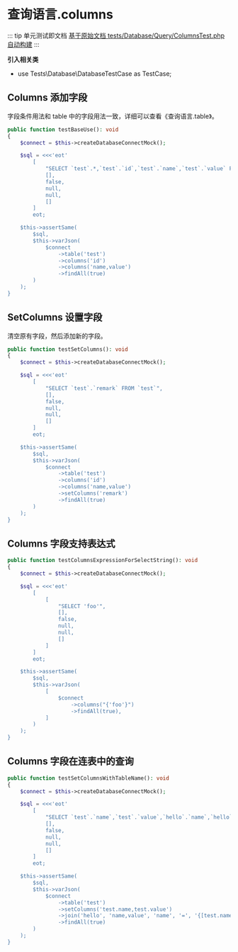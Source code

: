 # 查询语言.columns

::: tip 单元测试即文档
[基于原始文档 tests/Database/Query/ColumnsTest.php 自动构建](https://github.com/hunzhiwange/framework/blob/master/tests/Database/Query/ColumnsTest.php)
:::
    
**引入相关类**

 * use Tests\Database\DatabaseTestCase as TestCase;

## Columns 添加字段

字段条件用法和 table 中的字段用法一致，详细可以查看《查询语言.table》。

``` php
public function testBaseUse(): void
{
    $connect = $this->createDatabaseConnectMock();

    $sql = <<<'eot'
        [
            "SELECT `test`.*,`test`.`id`,`test`.`name`,`test`.`value` FROM `test`",
            [],
            false,
            null,
            null,
            []
        ]
        eot;

    $this->assertSame(
        $sql,
        $this->varJson(
            $connect
                ->table('test')
                ->columns('id')
                ->columns('name,value')
                ->findAll(true)
        )
    );
}
```
    
## SetColumns 设置字段

清空原有字段，然后添加新的字段。

``` php
public function testSetColumns(): void
{
    $connect = $this->createDatabaseConnectMock();

    $sql = <<<'eot'
        [
            "SELECT `test`.`remark` FROM `test`",
            [],
            false,
            null,
            null,
            []
        ]
        eot;

    $this->assertSame(
        $sql,
        $this->varJson(
            $connect
                ->table('test')
                ->columns('id')
                ->columns('name,value')
                ->setColumns('remark')
                ->findAll(true)
        )
    );
}
```
    
## Columns 字段支持表达式

``` php
public function testColumnsExpressionForSelectString(): void
{
    $connect = $this->createDatabaseConnectMock();

    $sql = <<<'eot'
        [
            [
                "SELECT 'foo'",
                [],
                false,
                null,
                null,
                []
            ]
        ]
        eot;

    $this->assertSame(
        $sql,
        $this->varJson(
            [
                $connect
                    ->columns("{'foo'}")
                    ->findAll(true),
            ]
        )
    );
}
```
    
## Columns 字段在连表中的查询

``` php
public function testSetColumnsWithTableName(): void
{
    $connect = $this->createDatabaseConnectMock();

    $sql = <<<'eot'
        [
            "SELECT `test`.`name`,`test`.`value`,`hello`.`name`,`hello`.`value` FROM `test` INNER JOIN `hello` ON `hello`.`name` = `test`.`name`",
            [],
            false,
            null,
            null,
            []
        ]
        eot;

    $this->assertSame(
        $sql,
        $this->varJson(
            $connect
                ->table('test')
                ->setColumns('test.name,test.value')
                ->join('hello', 'name,value', 'name', '=', '{[test.name]}')
                ->findAll(true)
        )
    );
}
```